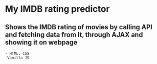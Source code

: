 # My IMDB rating predictor

## Shows the IMDB rating of movies by calling API and fetching data from it, through AJAX and showing it on webpage

    - HTML, CSS
    -Vanilla JS
